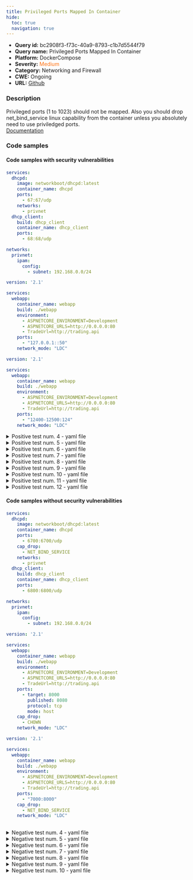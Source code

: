 ```yaml
---
title: Privileged Ports Mapped In Container
hide:
  toc: true
  navigation: true
---
```


<style>
  .highlight .hll {
    background-color: #ff171742;
  }
  .md-content {
    max-width: 1100px;
    margin: 0 auto;
  }
</style>

-   **Query id:** bc2908f3-f73c-40a9-8793-c1b7d5544f79
-   **Query name:** Privileged Ports Mapped In Container
-   **Platform:** DockerCompose
-   **Severity:** <span style="color:#ff7213">Medium</span>
-   **Category:** Networking and Firewall
-   **CWE:** Ongoing
-   **URL:** [Github](https://github.com/Checkmarx/kics/tree/master/assets/queries/dockerCompose/privileged_ports_mapped_in_container)

### Description
Privileged ports (1 to 1023) should not be mapped. Also you should drop net_bind_service linux capability from the container unless you absolutely need to use priviledged ports.<br>
[Documentation](https://docs.docker.com/compose/compose-file/compose-file-v3/#cap_add-cap_drop)

### Code samples
#### Code samples with security vulnerabilities
```yaml title="Positive test num. 1 - yaml file" hl_lines="12 5"
services:
  dhcpd:
    image: networkboot/dhcpd:latest
    container_name: dhcpd
    ports:
      - 67:67/udp
    networks:
      - privnet
  dhcp_client:
    build: dhcp_client
    container_name: dhcp_client
    ports:
      - 68:68/udp

networks:
  privnet:
    ipam:
      config:
        - subnet: 192.168.0.0/24

```
```yaml title="Positive test num. 2 - yaml file" hl_lines="11"
version: '2.1'

services:
  webapp:
    container_name: webapp
    build: ./webapp
    environment:
      - ASPNETCORE_ENVIRONMENT=Development
      - ASPNETCORE_URLS=http://0.0.0.0:80
      - TradeUrl=http://trading.api
    ports:
      - "127.0.0.1::50"
    network_mode: "LDC"

```
```yaml title="Positive test num. 3 - yaml file" hl_lines="11"
version: '2.1'

services:
  webapp:
    container_name: webapp
    build: ./webapp
    environment:
      - ASPNETCORE_ENVIRONMENT=Development
      - ASPNETCORE_URLS=http://0.0.0.0:80
      - TradeUrl=http://trading.api
    ports:
      - "12400-12500:124"
    network_mode: "LDC"

```
<details><summary>Positive test num. 4 - yaml file</summary>

```yaml hl_lines="11"
version: '2.1'

services:
  webapp:
    container_name: webapp
    build: ./webapp
    environment:
      - ASPNETCORE_ENVIRONMENT=Development
      - ASPNETCORE_URLS=http://0.0.0.0:80
      - TradeUrl=http://trading.api
    ports:
      - target: 80
        published: 8080
        protocol: tcp
        mode: host
    network_mode: "LDC"

```
</details>
<details><summary>Positive test num. 5 - yaml file</summary>

```yaml hl_lines="11"
version: '2.1'

services:
  webapp:
    container_name: webapp
    build: ./webapp
    environment:
      - ASPNETCORE_ENVIRONMENT=Development
      - ASPNETCORE_URLS=http://0.0.0.0:80
      - TradeUrl=http://trading.api
    ports:
      - "7000:80"
    network_mode: "LDC"

```
</details>
<details><summary>Positive test num. 6 - yaml file</summary>

```yaml hl_lines="11"
version: '2.1'

services:
  webapp:
    container_name: webapp
    build: ./webapp
    environment:
      - ASPNETCORE_ENVIRONMENT=Development
      - ASPNETCORE_URLS=http://0.0.0.0:80
      - TradeUrl=http://trading.api
    ports:
      - "70:8000"
    network_mode: "LDC"

```
</details>
<details><summary>Positive test num. 7 - yaml file</summary>

```yaml hl_lines="11"
version: '2.1'

services:
  webapp:
    container_name: webapp
    build: ./webapp
    environment:
      - ASPNETCORE_ENVIRONMENT=Development
      - ASPNETCORE_URLS=http://0.0.0.0:80
      - TradeUrl=http://trading.api
    ports:
      - "70-8000"
    network_mode: "LDC"

```
</details>
<details><summary>Positive test num. 8 - yaml file</summary>

```yaml hl_lines="11"
version: '2.1'

services:
  webapp:
    container_name: webapp
    build: ./webapp
    environment:
      - ASPNETCORE_ENVIRONMENT=Development
      - ASPNETCORE_URLS=http://0.0.0.0:80
      - TradeUrl=http://trading.api
    ports:
      - "80"
    network_mode: "LDC"

```
</details>
<details><summary>Positive test num. 9 - yaml file</summary>

```yaml hl_lines="11"
version: '2.1'

services:
  webapp:
    container_name: webapp
    build: ./webapp
    environment:
      - ASPNETCORE_ENVIRONMENT=Development
      - ASPNETCORE_URLS=http://0.0.0.0:80
      - TradeUrl=http://trading.api
    ports:
      - "90-9091:8080-8081"
    network_mode: "LDC"

```
</details>
<details><summary>Positive test num. 10 - yaml file</summary>

```yaml hl_lines="11"
version: '2.1'

services:
  webapp:
    container_name: webapp
    build: ./webapp
    environment:
      - ASPNETCORE_ENVIRONMENT=Development
      - ASPNETCORE_URLS=http://0.0.0.0:80
      - TradeUrl=http://trading.api
    ports:
      - "9090-9091:80-8081"
    network_mode: "LDC"

```
</details>
<details><summary>Positive test num. 11 - yaml file</summary>

```yaml hl_lines="11"
version: '2.1'

services:
  webapp:
    container_name: webapp
    build: ./webapp
    environment:
      - ASPNETCORE_ENVIRONMENT=Development
      - ASPNETCORE_URLS=http://0.0.0.0:80
      - TradeUrl=http://trading.api
    ports:
      - "49100:22"
    network_mode: "LDC"

```
</details>
<details><summary>Positive test num. 12 - yaml file</summary>

```yaml hl_lines="11"
version: '2.1'

services:
  webapp:
    container_name: webapp
    build: ./webapp
    environment:
      - ASPNETCORE_ENVIRONMENT=Development
      - ASPNETCORE_URLS=http://0.0.0.0:80
      - TradeUrl=http://trading.api
    ports:
      - "127.0.0.1:80:8001"
    network_mode: "LDC"

```
</details>


#### Code samples without security vulnerabilities
```yaml title="Negative test num. 1 - yaml file"
services:
  dhcpd:
    image: networkboot/dhcpd:latest
    container_name: dhcpd
    ports:
      - 6700:6700/udp
    cap_drop:
      - NET_BIND_SERVICE
    networks:
      - privnet
  dhcp_client:
    build: dhcp_client
    container_name: dhcp_client
    ports:
      - 6800:6800/udp

networks:
  privnet:
    ipam:
      config:
        - subnet: 192.168.0.0/24

```
```yaml title="Negative test num. 2 - yaml file"
version: '2.1'

services:
  webapp:
    container_name: webapp
    build: ./webapp
    environment:
      - ASPNETCORE_ENVIRONMENT=Development
      - ASPNETCORE_URLS=http://0.0.0.0:80
      - TradeUrl=http://trading.api
    ports:
      - target: 8000
        published: 8080
        protocol: tcp
        mode: host
    cap_drop:
      - CHOWN
    network_mode: "LDC"

```
```yaml title="Negative test num. 3 - yaml file"
version: '2.1'

services:
  webapp:
    container_name: webapp
    build: ./webapp
    environment:
      - ASPNETCORE_ENVIRONMENT=Development
      - ASPNETCORE_URLS=http://0.0.0.0:80
      - TradeUrl=http://trading.api
    ports:
      - "7000:8000"
    cap_drop:
      - NET_BIND_SERVICE
    network_mode: "LDC"
   

```
<details><summary>Negative test num. 4 - yaml file</summary>

```yaml
version: '2.1'

services:
  webapp:
    container_name: webapp
    build: ./webapp
    environment:
      - ASPNETCORE_ENVIRONMENT=Development
      - ASPNETCORE_URLS=http://0.0.0.0:80
      - TradeUrl=http://trading.api
    ports:
      - "7000-8000"
    cap_drop:
      - NET_BIND_SERVICE
    network_mode: "LDC"

```
</details>
<details><summary>Negative test num. 5 - yaml file</summary>

```yaml
version: '2.1'

services:
  webapp:
    container_name: webapp
    build: ./webapp
    environment:
      - ASPNETCORE_ENVIRONMENT=Development
      - ASPNETCORE_URLS=http://0.0.0.0:80
      - TradeUrl=http://trading.api
    ports:
      - "8000"
    cap_drop:
      - NET_BIND_SERVICE
    network_mode: "LDC"

```
</details>
<details><summary>Negative test num. 6 - yaml file</summary>

```yaml
version: '2.1'

services:
  webapp:
    container_name: webapp
    build: ./webapp
    environment:
      - ASPNETCORE_ENVIRONMENT=Development
      - ASPNETCORE_URLS=http://0.0.0.0:80
      - TradeUrl=http://trading.api
    ports:
      - "9000-9091:8080-8081"
    cap_drop:
      - NET_BIND_SERVICE
    network_mode: "LDC"

```
</details>
<details><summary>Negative test num. 7 - yaml file</summary>

```yaml
version: '2.1'

services:
  webapp:
    container_name: webapp
    build: ./webapp
    environment:
      - ASPNETCORE_ENVIRONMENT=Development
      - ASPNETCORE_URLS=http://0.0.0.0:80
      - TradeUrl=http://trading.api
    ports:
      - "127.0.0.1:8000:8001"
    cap_drop:
      - NET_BIND_SERVICE
    network_mode: "LDC"

```
</details>
<details><summary>Negative test num. 8 - yaml file</summary>

```yaml
version: '2.1'

services:
  webapp:
    container_name: webapp
    build: ./webapp
    environment:
      - ASPNETCORE_ENVIRONMENT=Development
      - ASPNETCORE_URLS=http://0.0.0.0:80
      - TradeUrl=http://trading.api
    ports:
      - "127.0.0.1::5000"
    cap_drop:
      - NET_BIND_SERVICE
    network_mode: "LDC"

```
</details>
<details><summary>Negative test num. 9 - yaml file</summary>

```yaml
version: '2.1'

services:
  webapp:
    container_name: webapp
    build: ./webapp
    environment:
      - ASPNETCORE_ENVIRONMENT=Development
      - ASPNETCORE_URLS=http://0.0.0.0:80
      - TradeUrl=http://trading.api
    ports:
      - "12400-12500:1240"
    cap_drop:
      - NET_BIND_SERVICE
    network_mode: "LDC"

```
</details>
<details><summary>Negative test num. 10 - yaml file</summary>

```yaml
version: '2.1'

services:
  webapp:
    container_name: webapp
    build: ./webapp
    environment:
      - ASPNETCORE_ENVIRONMENT=Development
      - ASPNETCORE_URLS=http://0.0.0.0:80
      - TradeUrl=http://trading.api
    ports:
      - target: 8000
        published: 8080
        protocol: tcp
        mode: host
    cap_drop:
      - NET_BIND_SERVICE
    network_mode: "LDC"

```
</details>
